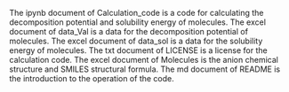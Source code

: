 The ipynb document of Calculation_code is a code for calculating the decomposition potential and solubility energy of molecules.
The excel document of data_Val is a data for the decomposition potential of molecules.
The excel document of data_sol is a data for the solubility energy of molecules.
The txt document of LICENSE is a license for the calculation code.
The excel document of Molecules is the anion chemical structure and SMILES structural formula.
The md document of README is the introduction to the operation of the code.

